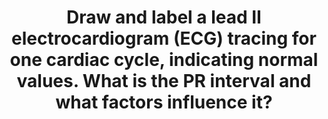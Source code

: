 ---
title: "Draw and label a lead II electrocardiogram (ECG) tracing for one cardiac cycle, indicating normal values. What is the PR interval and what factors influence it?"
entityType: SAQ
exam: PEX
college: ANZCA
year: 2019
sitting: B
question: 3
passRate: 50
EC_expectedDomains:
- "The major domains assessed in this question were (1) the ECG diagram (2) a description of the physiological basis for the PR interval and (3) a description (which included some explanation) of the factors influencing the PR interval."
- "It was expected that a range of ‘normal’ values would be quoted for each interval."
EC_extraCredit:
- "Correctly written descriptions of the intervals were given credit."
- "A good mark in this domain required some comment about the effect on AV conduction of several of these factors: the autonomic nervous system, electrolyte abnormalities, drugs, and pathology (fibrosis, accessory pathways, ischaemia)."
- "Credit was given for other relevant correct material."
EC_errorsCommon:
- "Common problems included – poorly drawn diagrams which lacked detail and contained errors. Diagrams should include axes and be large enough to include relevant features. For this question – half a page in the answer book would be an appropriate size."
- "Often the PR interval was drawn incorrectly (or not indicated) and other intervals were omitted or incorrect."
- "Many candidates spent valuable time ‘defining’ the ECG and including details about Einthoven’s triangle – which did not score marks – and meant they had less time to answer the question."
- "The physiological basis for the PR interval was often not discussed or incorrectly described (with many not mentioning the AV node anywhere in the answer)."
- "Similarly, factors influencing the PR interval were omitted, listed without discussion, or without explanation of effect on PR interval (i.e. increased or decreased). Errors and imprecise statements were common e.g. ‘electrolytes affect the PR interval’."
---